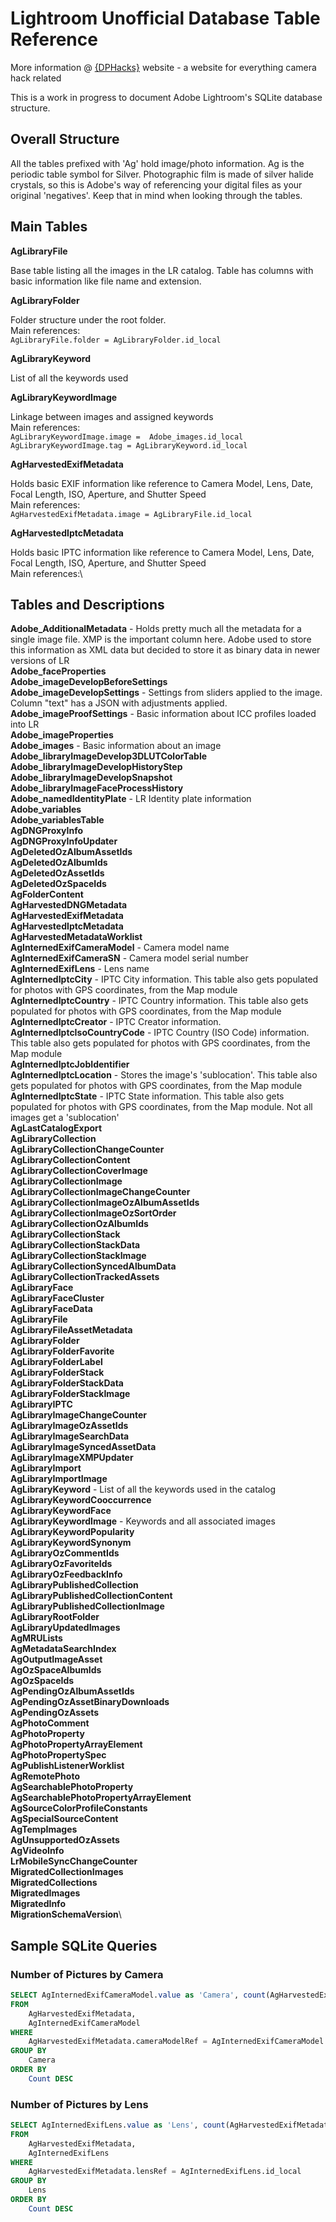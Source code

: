# Lightroom Unofficial Database Table Reference

More information @ [{DPHacks}](https://dphacks.com/how-to-canon-camera-control-api-ccapi/) website - a website for everything camera hack related

This is a work in progress to document Adobe Lightroom's SQLite database structure.

## Overall Structure

All the tables prefixed with 'Ag' hold image/photo information. Ag is the periodic table symbol for Silver. Photographic film is made of silver halide crystals, so this is Adobe's way of referencing your digital files as your original 'negatives'. Keep that in mind when looking through the tables.

## Main Tables

**AgLibraryFile**

Base table listing all the images in the LR catalog. Table has columns with basic information like file name and extension.

**AgLibraryFolder**

Folder structure under the root folder.\
Main references:\
```AgLibraryFile.folder = AgLibraryFolder.id_local```

**AgLibraryKeyword**

List of all the keywords used

**AgLibraryKeywordImage**

Linkage between images and assigned keywords\
Main references:\
```AgLibraryKeywordImage.image =  Adobe_images.id_local```\
```AgLibraryKeywordImage.tag = AgLibraryKeyword.id_local```

**AgHarvestedExifMetadata**

Holds basic EXIF information like reference to Camera Model, Lens, Date, Focal Length, ISO, Aperture, and Shutter Speed\
Main references:\
```AgHarvestedExifMetadata.image = AgLibraryFile.id_local```

**AgHarvestedIptcMetadata**

Holds basic IPTC information like reference to Camera Model, Lens, Date, Focal Length, ISO, Aperture, and Shutter Speed\
Main references:\


## Tables and Descriptions

**Adobe_AdditionalMetadata** - Holds pretty much all the metadata for a single image file. XMP is the important column here. Adobe used to store this information as XML data but decided to store it as binary data in newer versions of LR\
**Adobe_faceProperties**\
**Adobe_imageDevelopBeforeSettings**\
**Adobe_imageDevelopSettings** - Settings from sliders applied to the image. Column "text" has a JSON with adjustments applied.\
**Adobe_imageProofSettings** - Basic information about ICC profiles loaded into LR\
**Adobe_imageProperties**\
**Adobe_images** - Basic information about an image\
**Adobe_libraryImageDevelop3DLUTColorTable**\
**Adobe_libraryImageDevelopHistoryStep**\
**Adobe_libraryImageDevelopSnapshot**\
**Adobe_libraryImageFaceProcessHistory**\
**Adobe_namedIdentityPlate** - LR Identity plate information\
**Adobe_variables**\
**Adobe_variablesTable**\
**AgDNGProxyInfo**\
**AgDNGProxyInfoUpdater**\
**AgDeletedOzAlbumAssetIds**\
**AgDeletedOzAlbumIds**\
**AgDeletedOzAssetIds**\
**AgDeletedOzSpaceIds**\
**AgFolderContent**\
**AgHarvestedDNGMetadata**\
**AgHarvestedExifMetadata**\
**AgHarvestedIptcMetadata**\
**AgHarvestedMetadataWorklist**\
**AgInternedExifCameraModel** - Camera model name\
**AgInternedExifCameraSN** - Camera model serial number\
**AgInternedExifLens** - Lens name\
**AgInternedIptcCity** - IPTC City information. This table also gets populated for photos with GPS coordinates, from the Map module\
**AgInternedIptcCountry** - IPTC Country information. This table also gets populated for photos with GPS coordinates, from the Map module\
**AgInternedIptcCreator** - IPTC Creator information.\
**AgInternedIptcIsoCountryCode** - IPTC Country (ISO Code) information. This table also gets populated for photos with GPS coordinates, from the Map module\
**AgInternedIptcJobIdentifier**\
**AgInternedIptcLocation** - Stores the image's 'sublocation'. This table also gets populated for photos with GPS coordinates, from the Map module\
**AgInternedIptcState** - IPTC State information. This table also gets populated for photos with GPS coordinates, from the Map module. Not all images get a 'sublocation'\
**AgLastCatalogExport**\
**AgLibraryCollection**\
**AgLibraryCollectionChangeCounter**\
**AgLibraryCollectionContent**\
**AgLibraryCollectionCoverImage**\
**AgLibraryCollectionImage**\
**AgLibraryCollectionImageChangeCounter**\
**AgLibraryCollectionImageOzAlbumAssetIds**\
**AgLibraryCollectionImageOzSortOrder**\
**AgLibraryCollectionOzAlbumIds**\
**AgLibraryCollectionStack**\
**AgLibraryCollectionStackData**\
**AgLibraryCollectionStackImage**\
**AgLibraryCollectionSyncedAlbumData**\
**AgLibraryCollectionTrackedAssets**\
**AgLibraryFace**\
**AgLibraryFaceCluster**\
**AgLibraryFaceData**\
**AgLibraryFile**\
**AgLibraryFileAssetMetadata**\
**AgLibraryFolder**\
**AgLibraryFolderFavorite**\
**AgLibraryFolderLabel**\
**AgLibraryFolderStack**\
**AgLibraryFolderStackData**\
**AgLibraryFolderStackImage**\
**AgLibraryIPTC**\
**AgLibraryImageChangeCounter**\
**AgLibraryImageOzAssetIds**\
**AgLibraryImageSearchData**\
**AgLibraryImageSyncedAssetData**\
**AgLibraryImageXMPUpdater**\
**AgLibraryImport**\
**AgLibraryImportImage**\
**AgLibraryKeyword** - List of all the keywords used in the catalog\
**AgLibraryKeywordCooccurrence**\
**AgLibraryKeywordFace**\
**AgLibraryKeywordImage** - Keywords and all associated images\
**AgLibraryKeywordPopularity**\
**AgLibraryKeywordSynonym**\
**AgLibraryOzCommentIds**\
**AgLibraryOzFavoriteIds**\
**AgLibraryOzFeedbackInfo**\
**AgLibraryPublishedCollection**\
**AgLibraryPublishedCollectionContent**\
**AgLibraryPublishedCollectionImage**\
**AgLibraryRootFolder**\
**AgLibraryUpdatedImages**\
**AgMRULists**\
**AgMetadataSearchIndex**\
**AgOutputImageAsset**\
**AgOzSpaceAlbumIds**\
**AgOzSpaceIds**\
**AgPendingOzAlbumAssetIds**\
**AgPendingOzAssetBinaryDownloads**\
**AgPendingOzAssets**\
**AgPhotoComment**\
**AgPhotoProperty**\
**AgPhotoPropertyArrayElement**\
**AgPhotoPropertySpec**\
**AgPublishListenerWorklist**\
**AgRemotePhoto**\
**AgSearchablePhotoProperty**\
**AgSearchablePhotoPropertyArrayElement**\
**AgSourceColorProfileConstants**\
**AgSpecialSourceContent**\
**AgTempImages**\
**AgUnsupportedOzAssets**\
**AgVideoInfo**\
**LrMobileSyncChangeCounter**\
**MigratedCollectionImages**\
**MigratedCollections**\
**MigratedImages**\
**MigratedInfo**\
**MigrationSchemaVersion**\

## Sample SQLite Queries

### Number of Pictures by Camera

```sql
SELECT AgInternedExifCameraModel.value as 'Camera', count(AgHarvestedExifMetadata.id_local) as 'Count'
FROM
	AgHarvestedExifMetadata,
	AgInternedExifCameraModel
WHERE
	AgHarvestedExifMetadata.cameraModelRef = AgInternedExifCameraModel.id_local
GROUP BY
	Camera
ORDER BY
	Count DESC
```

### Number of Pictures by Lens

```sql
SELECT AgInternedExifLens.value as 'Lens', count(AgHarvestedExifMetadata.id_local) as 'Count'
FROM
	AgHarvestedExifMetadata,
	AgInternedExifLens
WHERE
	AgHarvestedExifMetadata.lensRef = AgInternedExifLens.id_local
GROUP BY
	Lens
ORDER BY
	Count DESC
```
